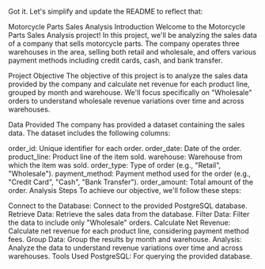 
Got it. Let's simplify and update the README to reflect that:

Motorcycle Parts Sales Analysis
Introduction
Welcome to the Motorcycle Parts Sales Analysis project! In this project, we'll be analyzing the sales data of a company that sells motorcycle parts. The company operates three warehouses in the area, selling both retail and wholesale, and offers various payment methods including credit cards, cash, and bank transfer.

Project Objective
The objective of this project is to analyze the sales data provided by the company and calculate net revenue for each product line, grouped by month and warehouse. We'll focus specifically on "Wholesale" orders to understand wholesale revenue variations over time and across warehouses.

Data Provided
The company has provided a dataset containing the sales data. The dataset includes the following columns:

order_id: Unique identifier for each order.
order_date: Date of the order.
product_line: Product line of the item sold.
warehouse: Warehouse from which the item was sold.
order_type: Type of order (e.g., "Retail", "Wholesale").
payment_method: Payment method used for the order (e.g., "Credit Card", "Cash", "Bank Transfer").
order_amount: Total amount of the order.
Analysis Steps
To achieve our objective, we'll follow these steps:

Connect to the Database: Connect to the provided PostgreSQL database.
Retrieve Data: Retrieve the sales data from the database.
Filter Data: Filter the data to include only "Wholesale" orders.
Calculate Net Revenue: Calculate net revenue for each product line, considering payment method fees.
Group Data: Group the results by month and warehouse.
Analysis: Analyze the data to understand revenue variations over time and across warehouses.
Tools Used
PostgreSQL: For querying the provided database.
